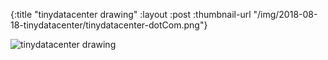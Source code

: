 {:title "tinydatacenter drawing"
 :layout :post
 :thumbnail-url "/img/2018-08-18-tinydatacenter/tinydatacenter-dotCom.png"}
 
 ![tinydatacenter drawing](/img/2018-08-18-tinydatacenter/tinydatacenter-dotCom.png)